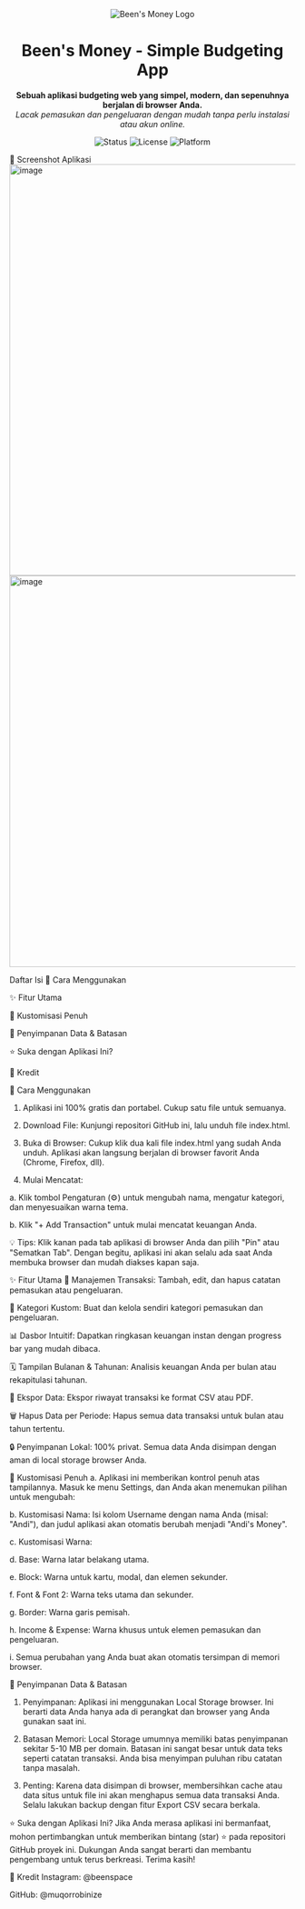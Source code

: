 <p align="center">
<img src="https://placehold.co/150x150/1a202c/e2e8f0?text=BM" alt="Been's Money Logo">
</p>

<h1 align="center">Been's Money - Simple Budgeting App</h1>

<p align="center">
<strong>Sebuah aplikasi budgeting web yang simpel, modern, dan sepenuhnya berjalan di browser Anda.</strong>
<br>
<em>Lacak pemasukan dan pengeluaran dengan mudah tanpa perlu instalasi atau akun online.</em>
</p>

<p align="center">
<img src="https://img.shields.io/badge/status-finished-green" alt="Status">
<img src="https://img.shields.io/badge/license-MIT-blue" alt="License">
<img src="https://img.shields.io/badge/platform-web-lightgrey" alt="Platform">
</p>

📸 Screenshot Aplikasi
<img width="1095" height="724" alt="image" src="https://github.com/user-attachments/assets/859b42c6-4155-4ef7-aa98-48241d877b87" />
<img width="1188" height="689" alt="image" src="https://github.com/user-attachments/assets/1f0fc4e5-b595-4cad-b79c-2455414e1f0a" />

Daftar Isi
🚀 Cara Menggunakan

✨ Fitur Utama

🎨 Kustomisasi Penuh

💾 Penyimpanan Data & Batasan

⭐ Suka dengan Aplikasi Ini?

🙏 Kredit

🚀 Cara Menggunakan
1. Aplikasi ini 100% gratis dan portabel. Cukup satu file untuk semuanya.

2. Download File: Kunjungi repositori GitHub ini, lalu unduh file index.html.

3. Buka di Browser: Cukup klik dua kali file index.html yang sudah Anda unduh. Aplikasi akan langsung berjalan di browser favorit Anda (Chrome, Firefox, dll).

4. Mulai Mencatat:

a. Klik tombol Pengaturan (⚙️) untuk mengubah nama, mengatur kategori, dan menyesuaikan warna tema.

b. Klik "+ Add Transaction" untuk mulai mencatat keuangan Anda.

💡 Tips: Klik kanan pada tab aplikasi di browser Anda dan pilih "Pin" atau "Sematkan Tab". Dengan begitu, aplikasi ini akan selalu ada saat Anda membuka browser dan mudah diakses kapan saja.

✨ Fitur Utama
📝 Manajemen Transaksi: Tambah, edit, dan hapus catatan pemasukan atau pengeluaran.

📂 Kategori Kustom: Buat dan kelola sendiri kategori pemasukan dan pengeluaran.

📊 Dasbor Intuitif: Dapatkan ringkasan keuangan instan dengan progress bar yang mudah dibaca.

🗓️ Tampilan Bulanan & Tahunan: Analisis keuangan Anda per bulan atau rekapitulasi tahunan.

📄 Ekspor Data: Ekspor riwayat transaksi ke format CSV atau PDF.

🗑️ Hapus Data per Periode: Hapus semua data transaksi untuk bulan atau tahun tertentu.

🔒 Penyimpanan Lokal: 100% privat. Semua data Anda disimpan dengan aman di local storage browser Anda.

🎨 Kustomisasi Penuh
a. Aplikasi ini memberikan kontrol penuh atas tampilannya. Masuk ke menu Settings, dan Anda akan menemukan pilihan untuk mengubah:

b. Kustomisasi Nama: Isi kolom Username dengan nama Anda (misal: "Andi"), dan judul aplikasi akan otomatis berubah menjadi "Andi's Money".

c. Kustomisasi Warna:

d. Base: Warna latar belakang utama.

e. Block: Warna untuk kartu, modal, dan elemen sekunder.

f. Font & Font 2: Warna teks utama dan sekunder.

g. Border: Warna garis pemisah.

h. Income & Expense: Warna khusus untuk elemen pemasukan dan pengeluaran.

i. Semua perubahan yang Anda buat akan otomatis tersimpan di memori browser.

💾 Penyimpanan Data & Batasan
1. Penyimpanan: Aplikasi ini menggunakan Local Storage browser. Ini berarti data Anda hanya ada di perangkat dan browser yang Anda gunakan saat ini.

2. Batasan Memori: Local Storage umumnya memiliki batas penyimpanan sekitar 5-10 MB per domain. Batasan ini sangat besar untuk data teks seperti catatan transaksi. Anda bisa menyimpan puluhan ribu catatan tanpa masalah.

3. Penting: Karena data disimpan di browser, membersihkan cache atau data situs untuk file ini akan menghapus semua data transaksi Anda. Selalu lakukan backup dengan fitur Export CSV secara berkala.

⭐ Suka dengan Aplikasi Ini?
Jika Anda merasa aplikasi ini bermanfaat, mohon pertimbangkan untuk memberikan bintang (star) ⭐ pada repositori GitHub proyek ini. Dukungan Anda sangat berarti dan membantu pengembang untuk terus berkreasi. Terima kasih!

🙏 Kredit
Instagram: @beenspace

GitHub: @muqorrobinize
